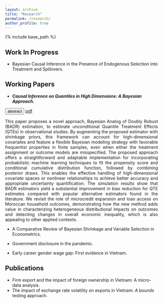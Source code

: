 ```yaml
---
layout: archive
title: "Research"
permalink: /research/
author_profile: true
---
```


{% include base_path %}

## Work In Progress
* Bayesian Causal Inference in the Presence of Endogenous Selection into Treatment and Spillovers.

## Working Papers
- ***Causal Inference on Quantiles in High Dimensions: A Bayesian Approach.***
<div class="collapsible">
<button class="button-4 collapsible-btn">abstract</button>
<a class="button-4" href="../files/BADRQTE-DuongTrinh.pdf">pdf</a> 
<div class="collapsible-content" style="max-height: 80%">
<p style='text-align: justify;'>
This paper proposes a novel approach, Bayesian Analog of Doubly Robust (BADR) estimation, to estimate unconditional Quantile Treatment Effects (QTEs) in observational studies. By augmenting the proposed estimator with shrinkage priors, this framework can account for high-dimensional covariates and feature a flexible Bayesian modeling strategy with favorable frequentist properties in finite samples, even when either the treatment assignment or outcome models are misspecified. The proposed approach offers a straightforward and adaptable implementation for incorporating probabilistic machine learning techniques to fit the propensity score and conditional cumulative distribution function, followed by combining posterior draws. This enables the effective handling of high-dimensional covariate spaces or nonlinear relationships to achieve better accuracy and appropriate uncertainty quantification. The simulation results show that BADR estimators yield a substantial improvement in bias reduction for QTE estimates compared with popular alternative estimators found in the literature. We revisit the role of microcredit expansion and loan access on Moroccan household outcomes, demonstrating how the new method adds value in characterizing heterogeneous distributional impacts on outcomes and detecting changes in overall economic inequality, which is also appealing to other applied contexts.
</p>
</div>
</div>

* A Comparative Review of Bayesian Shrinkage and Variable Selection in Econometrics.

* Government disclosure in the pandemic.

* Early career gender wage gap: First evidence in Vietnam.

## Publications
* Firm export and the impact of foreign ownership in Vietnam: A micro-data analysis.
* The impact of exchange rate volatility on exports in Vietnam: A bounds testing
approach.